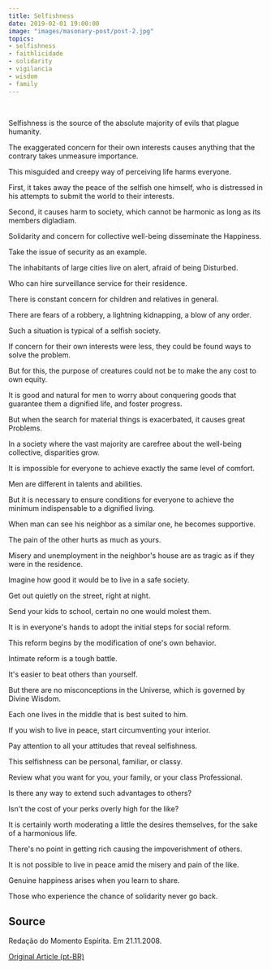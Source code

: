 ```yaml
---
title: Selfishness
date: 2019-02-01 19:00:00
image: "images/masonary-post/post-2.jpg"
topics: 
- selfishness
- faithlicidade
- solidarity
- vigilancia
- wisdom
- family
---
```

 

Selfishness is the source of the absolute majority of evils that plague humanity.

The exaggerated concern for their own interests causes anything
that the contrary takes unmeasure importance.

This misguided and creepy way of perceiving life harms everyone.

First, it takes away the peace of the selfish one himself, who is distressed in his attempts to
submit the world to their interests.

Second, it causes harm to society, which cannot be harmonic as long as its
members digladiam.

Solidarity and concern for collective well-being disseminate the
Happiness.

Take the issue of security as an example.

The inhabitants of large cities live on alert, afraid of being
Disturbed.

Who can hire surveillance service for their residence.

There is constant concern for children and relatives in general.

There are fears of a robbery, a lightning kidnapping, a blow of any order.

Such a situation is typical of a selfish society.

If concern for their own interests were less, they could be
found ways to solve the problem.

But for this, the purpose of creatures could not be to make the
any cost to own equity.

It is good and natural for men to worry about conquering goods that guarantee them
a dignified life, and foster progress.

But when the search for material things is exacerbated, it causes great
Problems.

In a society where the vast majority are carefree about the well-being
collective, disparities grow.

It is impossible for everyone to achieve exactly the same level of comfort.

Men are different in talents and abilities.

But it is necessary to ensure conditions for everyone to achieve the minimum
indispensable to a dignified living.

When man can see his neighbor as a similar one, he becomes supportive.

The pain of the other hurts as much as yours.

Misery and unemployment in the neighbor's house are as tragic as if they were in the
residence.

Imagine how good it would be to live in a safe society.

Get out quietly on the street, right at night.

Send your kids to school, certain no one would molest them.

It is in everyone's hands to adopt the initial steps for social reform.

This reform begins by the modification of one's own behavior.

Intimate reform is a tough battle.

It's easier to beat others than yourself.

But there are no misconceptions in the Universe, which is governed by Divine Wisdom.

Each one lives in the middle that is best suited to him.

If you wish to live in peace, start circumventing your interior.

Pay attention to all your attitudes that reveal selfishness.

This selfishness can be personal, familiar, or classy.

Review what you want for you, your family, or your class
Professional.

Is there any way to extend such advantages to others?

Isn't the cost of your perks overly high for the like?

It is certainly worth moderating a little the desires themselves, for the sake of a
harmonious life.

There's no point in getting rich causing the impoverishment of others.

It is not possible to live in peace amid the misery and pain of the like.

Genuine happiness arises when you learn to share.

Those who experience the chance of solidarity never go back.

## Source
Redação do Momento Espírita.
Em 21.11.2008.



[Original Article (pt-BR)](http://www.momento.com.br/pt/ler_texto.php?id=1368)
